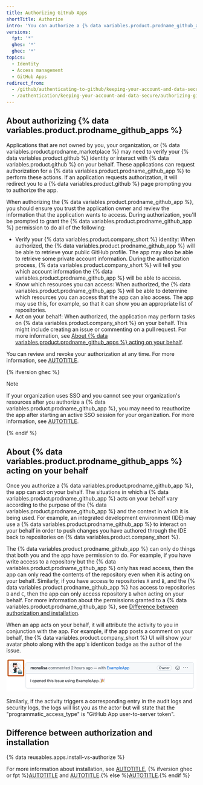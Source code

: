 ```yaml
---
title: Authorizing GitHub Apps
shortTitle: Authorize
intro: 'You can authorize a {% data variables.product.prodname_github_app %} to retrieve information about your {% data variables.product.company_short %} account and to make changes on your behalf.'
versions:
  fpt: '*'
  ghes: '*'
  ghec: '*'
topics:
  - Identity
  - Access management
  - GitHub Apps
redirect_from:
  - /github/authenticating-to-github/keeping-your-account-and-data-secure/authorizing-github-apps
  - /authentication/keeping-your-account-and-data-secure/authorizing-github-apps
---
```


## About authorizing {% data variables.product.prodname_github_apps %}

Applications that are not owned by you, your organization, or {% data variables.product.prodname_marketplace %} may need to verify your {% data variables.product.github %} identity or interact with {% data variables.product.github %} on your behalf. These applications can request authorization for a {% data variables.product.prodname_github_app %} to perform these actions. If an application requests authorization, it will redirect you to a {% data variables.product.github %} page prompting you to authorize the app.

When authorizing the {% data variables.product.prodname_github_app %}, you should ensure you trust the application owner and review the information that the application wants to access. During authorization, you'll be prompted to grant the {% data variables.product.prodname_github_app %} permission to do all of the following:

* Verify your {% data variables.product.company_short %} identity: When authorized, the {% data variables.product.prodname_github_app %} will be able to retrieve your public GitHub profile. The app may also be able to retrieve some private account information. During the authorization process, {% data variables.product.company_short %} will tell you which account information the {% data variables.product.prodname_github_app %} will be able to access.
* Know which resources you can access: When authorized, the {% data variables.product.prodname_github_app %} will be able to determine which resources you can access that the app can also access. The app may use this, for example, so that it can show you an appropriate list of repositories.
* Act on your behalf: When authorized, the application may perform tasks on {% data variables.product.company_short %} on your behalf. This might include creating an issue or commenting on a pull request. For more information, see [About {% data variables.product.prodname_github_apps %} acting on your behalf](#about-github-apps-acting-on-your-behalf).

You can review and revoke your authorization at any time. For more information, see [AUTOTITLE](/apps/using-github-apps/reviewing-your-authorized-integrations).

{% ifversion ghec %}

> [!NOTE]
> If your organization uses SSO and you cannot see your organization's resources after you authorize a {% data variables.product.prodname_github_app %}, you may need to reauthorize the app after starting an active SSO session for your organization. For more information, see [AUTOTITLE](/apps/using-github-apps/saml-and-github-apps).

{% endif %}

## About {% data variables.product.prodname_github_apps %} acting on your behalf

Once you authorize a {% data variables.product.prodname_github_app %}, the app can act on your behalf. The situations in which a {% data variables.product.prodname_github_app %} acts on your behalf vary according to the purpose of the {% data variables.product.prodname_github_app %} and the context in which it is being used. For example, an integrated development environment (IDE) may use a {% data variables.product.prodname_github_app %} to interact on your behalf in order to push changes you have authored through the IDE back to repositories on {% data variables.product.company_short %}.

The {% data variables.product.prodname_github_app %} can only do things that both you and the app have permission to do. For example, if you have write access to a repository but the {% data variables.product.prodname_github_app %} only has read access, then the app can only read the contents of the repository even when it is acting on your behalf. Similarly, if you have access to repositories `A` and `B`, and the {% data variables.product.prodname_github_app %} has access to repositories `B` and `C`, then the app can only access repository `B` when acting on your behalf. For more information about the permissions granted to a {% data variables.product.prodname_github_app %}, see [Difference between authorization and installation](#difference-between-authorization-and-installation).

When an app acts on your behalf, it will attribute the activity to you in conjunction with the app. For example, if the app posts a comment on your behalf, the {% data variables.product.company_short %} UI will show your avatar photo along with the app's identicon badge as the author of the issue.

![Screenshot of a comment that has a user avatar with an overlaid app identicon badge. The avatar is highlighted with an orange outline.](/assets/images/help/apps/github-app-acting-on-your-behalf.png)

Similarly, if the activity triggers a corresponding entry in the audit logs and security logs, the logs will list you as the actor but will state that the "programmatic_access_type" is "GitHub App user-to-server token".

## Difference between authorization and installation

{% data reusables.apps.install-vs-authorize %}

For more information about installation, see [AUTOTITLE](/apps/using-github-apps/installing-a-github-app-from-a-third-party), {% ifversion ghec or fpt %}[AUTOTITLE](/apps/using-github-apps/installing-an-app-in-your-personal-account) and [AUTOTITLE](/apps/using-github-apps/installing-an-app-in-your-organization).{% else %}[AUTOTITLE](/apps/maintaining-github-apps/installing-github-apps).{% endif %}
